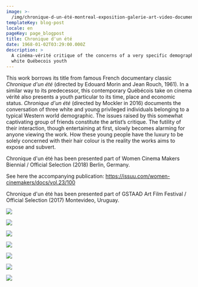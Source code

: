 ```yaml
---
image: >-
  /img/chronique-d-un-été-montreal-exposition-galerie-art-video-documentaire.png
templateKey: blog-post
locale: en
pageKey: page_blogpost
title: Chronique d'un été
date: 1968-01-02T03:29:00.000Z
description: >
  A cinéma-vérité critique of the concerns of a very specific demographic of
  white Québecois youth
---
```

This work borrows its title from famous French documentary classic _Chronique d'un été_ (directed by Edouard Morin and Jean Rouch, 1961). In a similar way to its predecessor, this contemporary Québécois take on cinema vérité also presents a youth particular to its time, place and economic status. _Chronique d'un été_ (directed by Mockler in 2016) documents the conversation of three white and young privileged individuals belonging to a typical Western world demographic. The issues raised by this somewhat captivating group of friends constitute the artist’s critique. The futility of their interaction, though entertaining at first, slowly becomes alarming for anyone viewing the work. How these young people have the luxury to be solely concerned with their hair colour is the reality the works aims to expose and subvert.

Chronique d'un été has been presented part of Women Cinema Makers Biennial / Official Selection (2018) Berlin, Germany.

See here the accompanying publication: <https://issuu.com/women-cinemakers/docs/vol.23/100>

Chronique d'un été has been presented part of GSTAAD Art Film Festival / Official Selection (2017) Montevideo, Uruguay.

![](/img/screen-shot-2019-09-23-at-8.05.44-pm.png)

![](/img/vérité-canada-montreal-artvideo.png)

![](/img/screen-shot-2019-09-23-at-8.06.13-pm.png)

![](/img/video-cinéma-vérité-canada.png)

![](/img/20160428_210726_hdr.png)

![](/img/20160428_210713_hdr.jpg)

![](/img/sala-de-teatro-10.jpg)
